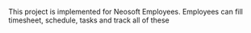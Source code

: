 
This project is implemented for Neosoft Employees. 
Employees can fill timesheet, schedule, tasks and track all of these
